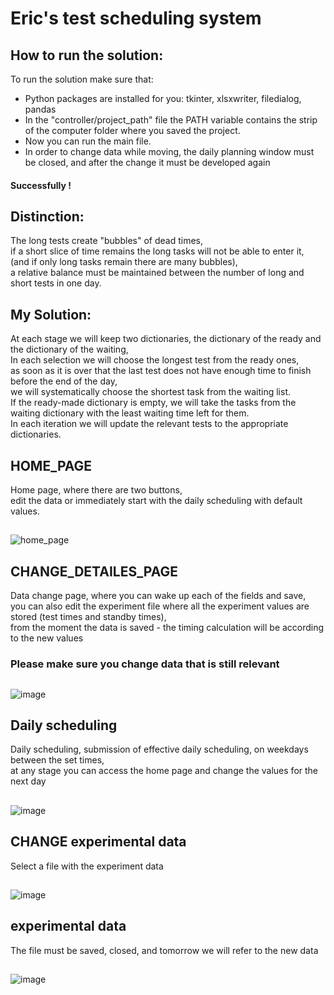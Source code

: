 # Eric's test scheduling system
## How to run the solution:
To run the solution make sure that:
* Python packages are installed for you: tkinter, xlsxwriter, filedialog, pandas
* In the "controller/project_path" file the PATH variable contains the strip of the computer folder where you saved the project.
* Now you can run the main file.
* In order to change data while moving, the daily planning window must be closed, and after the change it must be developed again
#### Successfully !
## Distinction:
The long tests create "bubbles" of dead times,\
if a short slice of time remains the long tasks will not be able to enter it,\
(and if only long tasks remain there are many bubbles), \
a relative balance must be maintained between the number of long and short tests in one day.
## My Solution:
At each stage we will keep two dictionaries, the dictionary of the ready and the dictionary of the waiting,\
In each selection we will choose the longest test from the ready ones, \
as soon as it is over that the last test does not have enough time to finish before the end of the day,\
we will systematically choose the shortest task from the waiting list.\
If the ready-made dictionary is empty, we will take the tasks from the waiting dictionary with the least waiting time left for them.\
In each iteration we will update the relevant tests to the appropriate dictionaries.
## HOME_PAGE
Home page, where there are two buttons,\
edit the data or immediately start with the daily scheduling with default values.
##
![home_page](https://user-images.githubusercontent.com/57223094/114956577-d6f2f980-9e67-11eb-91dd-cb0c48541287.PNG)

## CHANGE_DETAILES_PAGE
Data change page, where you can wake up each of the fields and save, \
you can also edit the experiment file where all the experiment values are stored (test times and standby times), \
from the moment the data is saved - the timing calculation will be according to the new values
### Please make sure you change data that is still relevant
##
![image](https://user-images.githubusercontent.com/57223094/114956775-3bae5400-9e68-11eb-9966-9ea2fe170354.png)

## Daily scheduling
Daily scheduling, submission of effective daily scheduling, on weekdays between the set times,\
at any stage you can access the home page and change the values for the next day
## 
![image](https://user-images.githubusercontent.com/57223094/115002006-e9dbed00-9eac-11eb-8610-c4a6cce3dc19.png)

## CHANGE experimental data
Select a file with the experiment data
##
![image](https://user-images.githubusercontent.com/57223094/114957008-c4c58b00-9e68-11eb-8642-38772d2cde32.png)

## experimental data
The file must be saved, closed, and tomorrow we will refer to the new data
##
![image](https://user-images.githubusercontent.com/57223094/114957112-fd656480-9e68-11eb-9d08-d6cbe7fabeb3.png)

